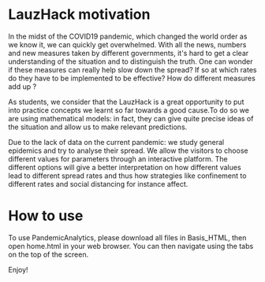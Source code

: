 # LauzHack motivation

In the midst of the COVID19 pandemic, which changed the world order as we
              know it, we can quickly get overwhelmed. With all the news, numbers and new
              measures taken by different governments, it's hard to get a clear understanding
              of the situation and to distinguish the truth.
              One can wonder if these measures can really help slow down the spread?
              If so at which rates do they have to be implemented to be effective? How do
              different measures add up ?
              
              
As students, we consider that the LauzHack is a great opportunity to put
              into practice concepts we learnt so far towards a good cause.To do so we are
              using mathematical models: in fact, they can give quite precise ideas of the
              situation and allow us to make relevant predictions.
              
              
Due to the lack of data on the current pandemic: we study general epidemics
              and try to analyse their spread. We allow the visitors to choose different values
              for parameters through an interactive platform. The different options will give
              a better interpretation on how different values lead to different spread rates and
              thus how strategies like confinement to different rates and social distancing for
              instance affect.

# How to use
To use PandemicAnalytics, please download all files in Basis_HTML, then open home.html in your web browser. You can then navigate using the tabs on the top of the screen. 

Enjoy!
